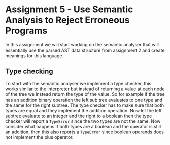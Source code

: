 # Assignment 5 - Use Semantic Analysis to Reject Erroneous Programs
In this assignment we will start working on the semantic analyser that will
essentially use the parsed AST data structure from assignment 2 and create meanings for this language.

## Type checking
To start with the semantic analyser we implement a type checker, this works similar to the interpreter
but instead of returning a value at each node of the tree we instead return the type of the value.
So for example if the tree has an addition binary operation the left sub tree evaluates to one type
and the same for the right subtree. The type checker has to make sure that both types are equal and they
implement the addition operation. Now let the left subtree evaluate to an integer and the right
to a boolean then the type checker will report a `TypeError` since the two types are not the same.
Now consider what happens if both types are a boolean and the operator is still an addition, then this
also reports a `TypeError` since boolean operands does not implement the plus operator.
